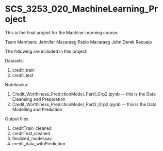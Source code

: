 # SCS_3253_020_MachineLearning_Project
This is the final project for the Machine Learning course.

Team Members:
Jennifer Macaraeg
Pablo Macaraeg
John Derek Requejo

The following are included in this project:

Datasets:
1. credit_train
2. credit_test

Notebooks:
1. Credit_Worthiness_PredictionModel_Part1_Grp2.ipynb  -- this is the Data Cleansing and Preparation
2. Credit_Worthiness_PredictionModel_Part2_Grp2.ipynb  -- this is the Data Modelling and Prediction

Output files:

1. creditTrain_cleaned
2. creditTest_cleaned
3. finalized_model.sav
4. credit_data_withPrediction
